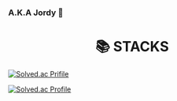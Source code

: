 ### A.K.A Jordy 🌱

<!--
**retrogemHK/retrogemHK** is a ✨ _special_ ✨ repository because its `README.md` (this file) appears on your GitHub profile.

Here are some ideas to get you started:

- 🔭 I’m currently working on ...
- 🌱 I’m currently learning ...
- 👯 I’m looking to collaborate on ...
- 🤔 I’m looking for help with ...
- 💬 Ask me about ...
- 📫 How to reach me: ...
- 😄 Pronouns: ...
- ⚡ Fun fact: ...
-->

<div align=center><h1>📚 STACKS</h1></div>

[![Solved.ac Prifile](http://mazassumnida.wtf/api/mini/generate_badge?boj=retrogemhk)](https://solved.ac/retrogemhk/)

[![Solved.ac Profile](http://mazassumnida.wtf/api/v2/generate_badge?boj=retrogemhk)](https://solved.ac/retrogemhk/)
